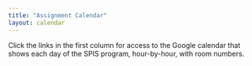 ```yaml
---
title: "Assignment Calendar"
layout: calendar
---
```


<p>Click the links in the first column for access to the Google calendar that shows each day of the SPIS program, hour-by-hour, with room numbers.</p>

<div id='calendar'
     class='calendar'
     data-weeks="{{site.num_weeks}}"
     data-start-date="{{site.start_date}}">
</div>


